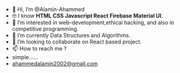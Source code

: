- 👋 Hi, I’m @Alamin-Ahammed
- 🤓 I know <b>HTML CSS Javascript React Firebase Material UI. </b>
- 👀 I’m interested in web-development,ethical hacking, and also in competitive programming.
- 🌱 I’m currently Data Structures and Algorithms.
- 💞️ I’m looking to collaborate on React based project.
- 📫 How to reach me ?
- simple......
- ahammedalamin2002@gmail.com

<!---
Alamin-Ahammed/Alamin-Ahammed is a ✨ special ✨ repository because its `README.md` (this file) appears on your GitHub profile.
You can click the Preview link to take a look at your changes.
--->
